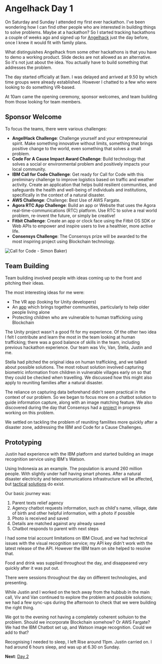 # Angelhack Day 1

On Saturday and Sunday I attended my first ever hackathon. I've been wondering how I can find other people who are interested in building things to solve problems. Maybe at a hackathon? So I started tracking hackathons a couple of weeks ago and signed up for [Angelhack](https://angelhack.com/) just the day before, once I knew it would fit with family plans.

What distinguishes Angelhack from some other hackathons is that you have to demo a working product. Slide decks are not allowed as an alternative. So it's not just about the idea. You actually have to build something that addresses the problem.

The day started officially at 9am. I was delayed and arrived at 9.50 by which time groups were already established. However I chatted to a few who were looking to do something VR-based. 

At 10am came the opening ceremony, sponsor welcomes, and team building from those looking for team members. 

## Sponsor Welcome

To focus the teams, there were various challenges:

* **AngelHack Challenge**: Challenge yourself and your entrepreneurial spirit. Make something innovative without limits, something that brings positive change to the world, even something that solves a small problem.
* **Code For A Cause Impact Award Challenge**: Build technology that solves a social or environmental problem and positively impacts your local community.
* **IBM Call for Code Challenge**: Get ready for Call for Code with this preliminary challenge to improve logistics based on traffic and weather activity. Create an application that helps build resilient communities, and safeguards the health and well-being of individuals and institutions, specifically in the context of a natural disaster.
* **AWS Challenge**: Challenge: Best Use of AWS Fargate.
* **Agora RTC App Challenge**: Build an app or Website that uses the Agora real-time-communications (RTC) platform. Use RTC to solve a real world problem, re-invent the future, or simply be creative!
* **Fitbit Challenge**: Create an app or clock face using the Fitbit OS SDK or Web APIs to empower and inspire users to live a healthier, more active life.
* **Consensys Challenge**: The Consensys prize will be awarded to the most inspiring project using Blockchain technology.

![Call for Code - Simon Baker]({{site.url}}/assets/call-for-code.png))

## Team Building

Team building involved people with ideas coming up to the front and pitching their ideas. 

The most interesting ideas for me were:

* The VR app (looking for Unity developers)
* An [app](https://helpific.com/) which brings together communities, particularly to help older people living alone
* Protecting children who are vulnerable to human trafficking using Blockchain

The Unity project wasn't a good fit for my experience. Of the other two idea I felt I contribute and learn the most in the team looking at human trafficking; there was a good balance of skills in the team, including previous hackathon experience. Our team was Viv, Van, Stella, Justin and me. 

Stella had pitched the original idea on human trafficking, and we talked about possible solutions. The most robust solution involved capturing biometric information from children in vulnerable villages early on so that they could be checked when travelling. We discussed how this might also apply to reuniting families after a natural disaster.  

The reliance on capturing data beforehand didn't seem practical in the context of our problem. So we began to focus more on a chatbot solution to guide information capture, along with an image matching feature. We also discovered during the day that Consensys had a [project](https://www.un.org/press/en/2018/pi2224.doc.htm) in progress working on this problem.

We settled on tackling the problem of reuniting familites more quickly after a disaster zone, addressing the IBM and Code for a Cause Challenges. 

## Prototyping

Justin had experience with the IBM platform and started building an image recognition service using IBM's Watson. 

Using Indonesia as an example. The population is around 260 million people. With slightly under half having smart phones. After a natural disaster electricity and telecommunications infrastructure will be affected, but [tactical](https://www.bbc.co.uk/news/business-34715962) [solutions](https://eu.usatoday.com/story/tech/columnist/baig/2018/03/16/hurricane-wipes-out-cell-phone-service-here-comes-200-pound-drone/419614002/) do exist.

Our basic journey was:

1. Parent texts relief agency
2. Agency chatbot requests information, such as child's name, village, date of birth and other helpful information, with a photo if possible
3. Photo is received and saved
4. Details are matched against any already saved
5. Chatbot responds to parent with next steps

I had some trial account limitations on IBM Cloud, and we had technical issues with the visual recognition service; my API key didn't work with the latest release of the API. However the IBM team on site helped to resolve that.

Food and drink was supplied throughout the day, and disappeared very quickly after it was put out. 

There were sessions throughout the day on different technologies, and presenting.

While Justin and I worked on the tech away from the hubbub in the main call, Viv and Van continued to explore the problem and possible solutions; we had a few sync-ups during the afternoon to check that we were building the right thing.

We got to the evening not having a completely coherent soltuion to the problem. Should we incorporate Blockchain somehow? Or AWS Fargate? We had the IBM Chatbot set up, and Watson image recognition. Could we add to that?

Recognising I needed to sleep, I left Rise around 11pm. Justin carried on. I had around 6 hours sleep, and was up at 6.30 on Sunday.

**Next**: [Day 2](/2018/06/26/angelhack-day-2.html)

